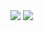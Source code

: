 <img src="https://github-readme-stats.vercel.app/api?username=xquinh1&theme=vue-dark&show_icons=true&count_private=true">
<img src="https://github-readme-stats.vercel.app/api/top-langs/?username=xquinh1&theme=vue-dark&layout=&langs_count=5">
<img src="https://github-readme-stats.vercel.app/api/pin/?username=xquinh1&repo=toDoList-App>
